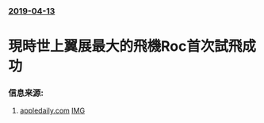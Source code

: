 ### [2019-04-13](/news/2019/04/13/index.md)

##### 
# 現時世上翼展最大的飛機Roc首次試飛成功 




### 信息来源:

1. [appledaily.com](https://hk.news.appledaily.com/international/realtime/article/20190414/59486162) [IMG](https://static.appledaily.hk/images/e-paper/vdo/20190414/720pix/1555209195_13e2.jpg)
